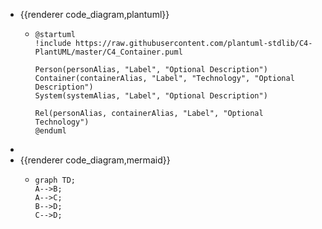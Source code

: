 - {{renderer code_diagram,plantuml}}
	- ```plantuml
	  @startuml
	  !include https://raw.githubusercontent.com/plantuml-stdlib/C4-PlantUML/master/C4_Container.puml
	  
	  Person(personAlias, "Label", "Optional Description")
	  Container(containerAlias, "Label", "Technology", "Optional Description")
	  System(systemAlias, "Label", "Optional Description")
	  
	  Rel(personAlias, containerAlias, "Label", "Optional Technology")
	  @enduml
	  ```
-
- {{renderer code_diagram,mermaid}}
	- ```mermaid
	  graph TD;
	  A-->B;
	  A-->C;
	  B-->D;
	  C-->D;
	  ```